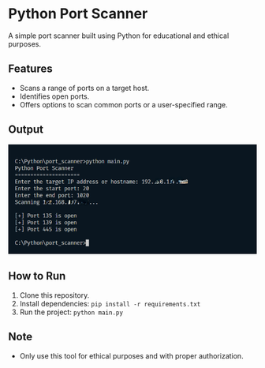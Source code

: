 # Python Port Scanner

A simple port scanner built using Python for educational and ethical purposes.

## Features
- Scans a range of ports on a target host.
- Identifies open ports.
- Offers options to scan common ports or a user-specified range.

## Output

<img src="./public/sample_output.png" alt="sample_output">

## How to Run
1. Clone this repository.
2. Install dependencies: `pip install -r requirements.txt`
3. Run the project: `python main.py`

## Note
- Only use this tool for ethical purposes and with proper authorization.
